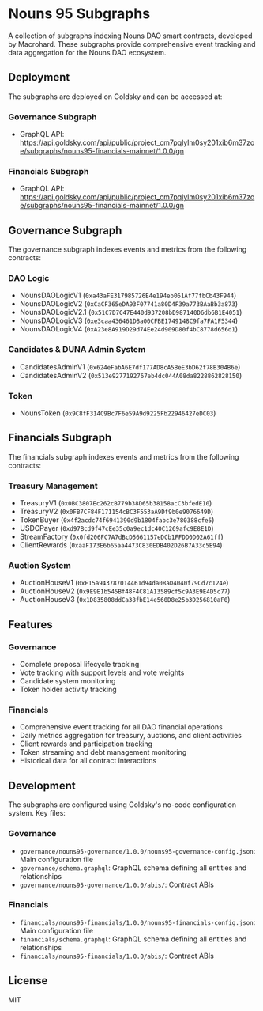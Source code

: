 # Nouns 95 Subgraphs

A collection of subgraphs indexing Nouns DAO smart contracts, developed by Macrohard. These subgraphs provide comprehensive event tracking and data aggregation for the Nouns DAO ecosystem.

## Deployment

The subgraphs are deployed on Goldsky and can be accessed at:

### Governance Subgraph
- GraphQL API: https://api.goldsky.com/api/public/project_cm7pqlylm0sy201xib6m37zoe/subgraphs/nouns95-financials-mainnet/1.0.0/gn

### Financials Subgraph
- GraphQL API: https://api.goldsky.com/api/public/project_cm7pqlylm0sy201xib6m37zoe/subgraphs/nouns95-financials-mainnet/1.0.0/gn

## Governance Subgraph

The governance subgraph indexes events and metrics from the following contracts:

### DAO Logic
- NounsDAOLogicV1 (`0xa43aFE317985726E4e194eb061Af77fbCb43F944`)
- NounsDAOLogicV2 (`0xCaCF365eDA93F07741a80D4F39a773BAaBb3a873`)
- NounsDAOLogicV2.1 (`0x51C7D7C47E440d937208bD987140D6db6B1E4051`)
- NounsDAOLogicV3 (`0xe3caa436461DBa00CFBE1749148C9fa7FA1F5344`)
- NounsDAOLogicV4 (`0xA23e8A919D29d74Ee24d909D80f4bC8778d656d1`)

### Candidates & DUNA Admin System
- CandidatesAdminV1 (`0x624eFabA6E7df177AD8cA5BeE3bD62f78B304B6e`)
- CandidatesAdminV2 (`0x513e9277192767eb4dc044A08da8228862828150`)

### Token
- NounsToken (`0x9C8fF314C9Bc7F6e59A9d9225Fb22946427eDC03`)

## Financials Subgraph

The financials subgraph indexes events and metrics from the following contracts:

### Treasury Management
- TreasuryV1 (`0x0BC3807Ec262cB779b38D65b38158acC3bfedE10`)
- TreasuryV2 (`0x0FB7CF84F171154cBC3F553aA9Df9b0e9076649D`)
- TokenBuyer (`0x4f2acdc74f6941390d9b1804fabc3e780388cfe5`)
- USDCPayer (`0xd97Bcd9f47cEe35c0a9ec1dc40C1269afc9E8E1D`)
- StreamFactory (`0x0fd206FC7A7dBcD5661157eDCb1FFDD0D02A61ff`)
- ClientRewards (`0xaaF173E6b65aa4473C830EDB402D26B7A33c5E94`)

### Auction System
- AuctionHouseV1 (`0xF15a943787014461d94da08aD4040f79Cd7c124e`)
- AuctionHouseV2 (`0x9E9E1b545Bf48F4C81A13589cf5c9A3E9E4D5c77`)
- AuctionHouseV3 (`0x1D835808ddCa38fbE14e560D8e25b3D256810aF0`)

## Features

### Governance
- Complete proposal lifecycle tracking
- Vote tracking with support levels and vote weights
- Candidate system monitoring
- Token holder activity tracking

### Financials
- Comprehensive event tracking for all DAO financial operations
- Daily metrics aggregation for treasury, auctions, and client activities
- Client rewards and participation tracking
- Token streaming and debt management monitoring
- Historical data for all contract interactions

## Development

The subgraphs are configured using Goldsky's no-code configuration system. Key files:

### Governance
- `governance/nouns95-governance/1.0.0/nouns95-governance-config.json`: Main configuration file
- `governance/schema.graphql`: GraphQL schema defining all entities and relationships
- `governance/nouns95-governance/1.0.0/abis/`: Contract ABIs

### Financials
- `financials/nouns95-financials/1.0.0/nouns95-financials-config.json`: Main configuration file
- `financials/schema.graphql`: GraphQL schema defining all entities and relationships
- `financials/nouns95-financials/1.0.0/abis/`: Contract ABIs

## License

MIT 
